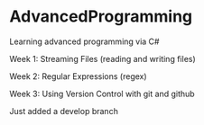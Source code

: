 # AdvancedProgramming
Learning advanced programming via C#

Week 1: Streaming Files (reading and writing files)

Week 2: Regular Expressions (regex)

Week 3: Using Version Control with git and github

Just added a develop branch